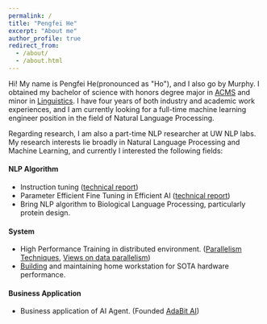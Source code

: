 ```yaml
---
permalink: /
title: "Pengfei He"
excerpt: "About me"
author_profile: true
redirect_from: 
  - /about/
  - /about.html
---
```


Hi! My name is Pengfei He(pronounced as "Ho"), and I also go by Murphy. I obtained my bachelor of science with honors degree major in [ACMS](https://acms.washington.edu) and minor in [Linguistics](https://linguistics.washington.edu).  I have four years of both industry and academic work experiences, and I am currently looking for a full-time machine learning engineer position in the field of Natural Language Processing.

Regarding research, I am also a part-time NLP researcher at UW NLP labs. My research interests lie broadly in Natural Language Processing and Machine Learning, and currently I interested the following fields:

#### NLP Algorithm
* Instruction tuning ([technical report](https://arxiv.org/abs/2411.16775))
* Parameter Efficient Fine Tuning in Efficient AI ([technical report](https://arxiv.org/abs/2411.16775))
* Bring NLP algorithm to Biological Language Processing, particularly protein design.


#### System
* High Performance Training in distributed environment. ([Parallelism Techniques](https://hepengfei.ml/posts/2024-03-20-training_with_parallelism_1/), [Views on data parallelism](https://hepengfei.ml/posts/2024-03-20-data_parallelism/))
* [Building](https://hepengfei.ml/posts/2021-10-blog-post-4/) and maintaining home workstation for SOTA hardware performance.

#### Business Application
* Business application of AI Agent. (Founded [AdaBit AI](https://adabit.ai))